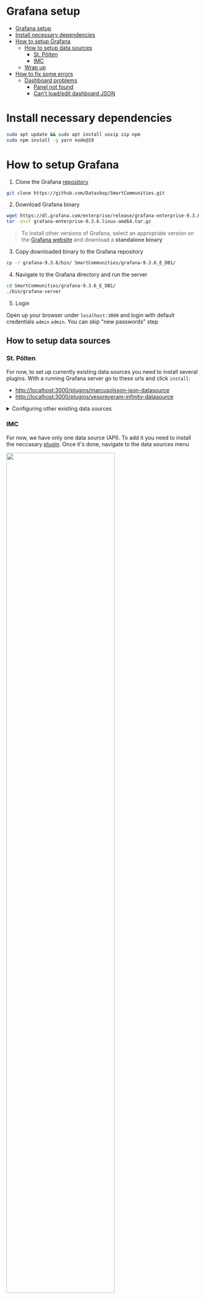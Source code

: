 # Grafana setup

- [Grafana setup](#grafana-setup)
- [Install necessary dependencies](#install-necessary-dependencies)
- [How to setup Grafana](#how-to-setup-grafana)
  - [How to setup data sources](#how-to-setup-data-sources)
    - [St. Pölten](#st-pölten)
    - [IMC](#imc)
  - [Wrap up](#wrap-up)
- [How to fix some errors](#how-to-fix-some-errors)
  - [Dashboard problems](#dashboard-problems)
    - [Panel not found](#panel-not-found)
    - [Can't load/edit dashboard JSON](#cant-loadedit-dashboard-json)

# Install necessary dependencies
```bash
sudo apt update && sudo apt install unzip zip npm
sudo npm install -g yarn node@19
```

# How to setup Grafana

1. Clone the Grafana [repository](https://github.com/Dataskop/SmartCommunities)

```bash
git clone https://github.com/Dataskop/SmartCommunities.git
```

2. Download Grafana binary

```bash
wget https://dl.grafana.com/enterprise/release/grafana-enterprise-9.3.6.linux-amd64.tar.gz
tar -zxvf grafana-enterprise-9.3.6.linux-amd64.tar.gz
```

> To install other versions of Grafana, select an appropriate version on the [Grafana website](https://grafana.com/grafana/download) and download a **standalone binary**

3. Copy downloaded binary to the Grafana repository

```bash
cp -r grafana-9.3.6/bin/ SmartCommunities/grafana-9.3.6_E_DB1/
```

4. Navigate to the Grafana directory and run the server

```bash
cd SmartCommunities/grafana-9.3.6_E_DB1/
./bin/grafana-server
```

5. Login

  Open up your browser under `localhost:3000` and login with default credentials `admin` `admin`. You can skip "new passwords" step

## How to setup data sources
### St. Pölten
For now, to set up currently existing data sources you need to install several plugins. With a running Grafana server go to these urls and click `install`:
- [http://localhost:3000/plugins/marcusolsson-json-datasource](http://localhost:3000/plugins/marcusolsson-json-datasource)
- [http://localhost:3000/plugins/yesoreyeram-infinity-datasource](http://localhost:3000/plugins/yesoreyeram-infinity-datasource)

<details>
 <summary>Configuring other existing data sources</summary>

 To configure other existing data sources, go the data sources tab
<img src="https://github.com/bobokrut/Sag-Onboarding/assets/45918782/77c768cb-f05b-41e4-bf38-1e96055f87f9" width=75% height=75%>

Some data sources requires plugins (probably all of configured by Dataskope team). If you see a data source with a default icon, you need to install a plugin
<details>
 <summary>Example</summary>
 <img src="https://github.com/bobokrut/Sag-Onboarding/assets/45918782/aa7b725a-9e52-46c6-84a8-479a9a02411b" width=75% height=75%>
</details>

Unfortunately, there is no way to install the missing plugin with a click of a button. The easiest way to do it is to remember the name of the plugin

<img src="https://github.com/bobokrut/Sag-Onboarding/assets/45918782/34c94df1-e1d5-462d-bc5c-86be1776225f" width=75% height=75%>

Then go to `Plugins` tab

<img src="https://github.com/bobokrut/Sag-Onboarding/assets/45918782/e371c4bd-9bd2-4055-980f-4b8529f012c9" width=75% height=75%>

Search for the plugin by the name. Full name of the plugin is displayed as a link

<img src="https://github.com/bobokrut/Sag-Onboarding/assets/45918782/a8678012-eb33-401d-85b3-7527823b5e12" width=75% height=75%>

Finally install it

<img src="https://github.com/bobokrut/Sag-Onboarding/assets/45918782/6feb8dd9-1165-4aa2-a515-37bb81a5b9a4" width=75% height=75%>

</details>

### IMC
For now, we have only one data source (API). To add it you need to install the neccasary [plugin](http://localhost:3000/plugins/marcusolsson-json-datasource). Once it's done, navigate to the data sources menu

<img src="https://github.com/bobokrut/Sag-Onboarding/assets/45918782/77c768cb-f05b-41e4-bf38-1e96055f87f9" width=75% height=75%>

Click `Add data source` button and select `JSON API` data source

<img src="https://github.com/bobokrut/Sag-Onboarding/assets/45918782/86edfebe-1999-4dc8-9f62-ad90abe9fc29" width=75% height=75%>

Choose a name and specify `https://data.iiss.at/dataskop/fiwarenosec/v2/entities` as a url, and leave everything else default. You can test if everything works fine by clicking `Explore`, selecting needed data source and specifying some query (e.g. `$.0`). You should get a json response

<img src="https://github.com/bobokrut/Sag-Onboarding/assets/45918782/a620d580-b867-4a62-80c3-1bec949e55d6" width=75% height=75%>

## Wrap up
As a small demo you can watch this video just to get the general idea on how to work with Grafana. Pay attenchion on how something can be done and not what can be done this exmaple is not relative to us

[![Video](https://img.youtube.com/vi/EGgtJUjky8w/maxresdefault.jpg)](https://youtu.be/EGgtJUjky8w?si=3BD6cH5Q5Xp9S7DH&t=175)

# How to fix some errors

## Dashboard problems

### Panel not found

You might face this error message if open a dashboard for the first time
> [!NOTE]
> The name of the plugin might be different, in this case it is `smartcomm-multiplelinechart-panel`

<img src="https://github.com/bobokrut/Sag-Onboarding/assets/45918782/83899e5f-c21a-4097-8b0b-eb12192bf896" width=75% height=75%>

Dataskope team develops their own plugins, and in order to fix this issue you will need to build their plugins/panel manually. 
<details>
 
 <summary>Solution</summary>
 
 1. In the `SmartCommunities` repo navigate to `grafana-9.3.6_E_DB1/data/plugins/`
```bash
cd grafana-9.3.6_E_DB1/data/plugins/
```
2. Go to the directory with the same name as the in the error message (in this case it is `smartcomm-multiplelinechart-panel`
```bash
cd smartcomm-multiplelinechart-panel
```
3. Install and build everything
```bash
yarn install && yarn dev --no-watch
```
> [!NOTE]
> You might see some errors during build. You can ignore them unless you can build the plugin (`error Command failed with exit code 1.` might be also fine

4. Verify that everything works
Restart the server. Then go to the dashboard and if error is gone then you are good to go. If not, please contact Egor

</details>

### Can't load/edit dashboard JSON
<details>
 
 <summary>Solution</summary>
 
 If loading of the json file takes forever you might nned to add monaco editor to the current branch. 
 1. Verify that monaco editor is missing
     1. Navigate to the `public/lib/`
     ```bash
     cd public/lib/
     ```
     2. List directories
     ```bash
     ls
     ```
     If you don't see `monaco` directory then procced to the next step. If it's there then you have a different problem🤷
 
 2. Download the monaco editor
 You can the `monaco` editor from the other branches (e.g. `feature_extremeValues`), however you download it from my google drive as a `zip` file and unzip it. (you need to be in the `public/lib/` directory)
 
 ```bash
 wget "https://docs.google.com/uc?export=download&id=1nfxchDda2NOgK5bq-O9oWgE3hb1SbOBX" -O monaco.zip
 unzip monaco.zip
 ```
 > [!NOTE]
 > In case you don't have access to the file please contact Egor
 
 3. Restart the server

</details>
